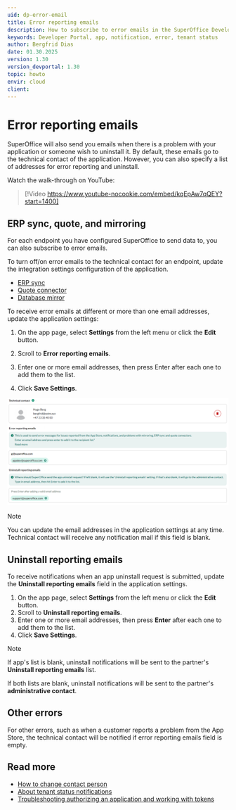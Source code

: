 ```yaml
---
uid: dp-error-email
title: Error reporting emails
description: How to subscribe to error emails in the SuperOffice Developer Portal.
keywords: Developer Portal, app, notification, error, tenant status
author: Bergfrid Dias
date: 01.30.2025
version: 1.30
version_devportal: 1.30
topic: howto
envir: cloud
client:
---
```


# Error reporting emails

SuperOffice will also send you emails when there is a problem with your application or someone wish to uninstall it. By default, these emails go to the technical contact of the application. However, you can also specify a list of addresses for error reporting and uninstall.

Watch the walk-through on YouTube:

<!-- markdownlint-disable-next-line MD034 MD007 -->
> [!Video https://www.youtube-nocookie.com/embed/kqEpAw7qQEY?start=1400]

## ERP sync, quote, and mirroring

For each endpoint you have configured SuperOffice to send data to, you can also subscribe to error emails.

To turn off/on error emails to the technical contact for an endpoint, update the integration settings configuration of the application.

* [ERP sync][5]
* [Quote connector][6]
* [Database mirror][4]

To receive error emails at different or more than one email addresses, update the application settings:

1. On the app page, select **Settings** from the left menu or click the **Edit** button.

1. Scroll to **Error reporting emails**.

1. Enter one or more email addresses, then press Enter after each one to add them to the list.

1. Click **Save Settings**.

![Application settings, error reporting emails -screenshot][img3]

> [!NOTE]
> You can update the email addresses in the application settings at any time. Technical contact will receive any notification mail if this field is blank.

## Uninstall reporting emails

To receive notifications when an app uninstall request is submitted, update the **Uninstall reporting emails** field in the application settings.

1. On the app page, select **Settings** from the left menu or click the **Edit** button.
2. Scroll to **Uninstall reporting emails**.
3. Enter one or more email addresses, then press **Enter** after each one to add them to the list.
4. Click **Save Settings**.

> [!NOTE]
> If app's list is blank, uninstall notifications will be sent to the partner's **Uninstall reporting emails** list.
>
> If both lists are blank, uninstall notifications will be sent to the partner's **administrative contact**.

## Other errors

For other errors, such as when a customer reports a problem from the App Store, the technical contact will be notified if error reporting emails field is empty.

## Read more

* [How to change contact person][8]
* [About tenant status notifications][1]
* [Troubleshooting authorizing an application and working with tokens][7]

<!-- Referenced links -->
[1]: tenant-status/index.md

[4]: ../create-app/config/update-endpoints.md
[5]: ../create-app/config/update-endpoints.md
[6]: ../create-app/config/update-endpoints.md
[7]: ../../api/authentication/online/troubleshooting/index.md
[8]: ../faq/update-contact-person.md

<!-- Referenced images -->
[img3]: ../media/error-reporting-emails.png
